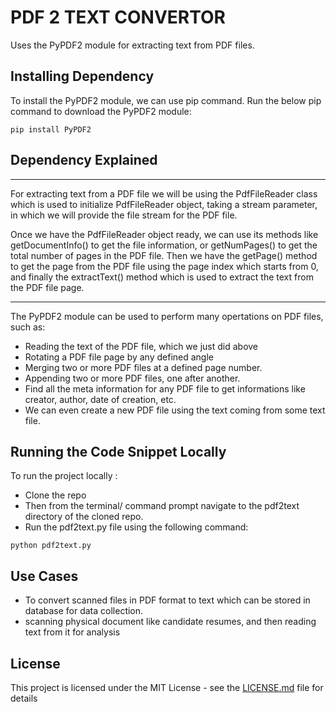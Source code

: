 # PDF 2 TEXT CONVERTOR 
Uses the PyPDF2 module for extracting text from PDF files.

## Installing Dependency
To install the PyPDF2 module, we can use pip command. Run the below pip command to
download the PyPDF2 module:

```python3
pip install PyPDF2
```

## Dependency Explained
---

For extracting text from a PDF file we will be using the PdfFileReader class which
is used to initialize PdfFileReader object, taking a stream parameter, in which we
will provide the file stream for the PDF file.


Once we have the PdfFileReader object ready, we can use its methods
like getDocumentInfo() to get the file information, or getNumPages() to get
the total number of pages in the PDF file.
Then we have the getPage() method to get the page from the PDF file using the page
index which starts from 0, and finally the extractText() method which is used
to extract the text from the PDF file page.

---
The PyPDF2 module can be used to perform many opertations on PDF files, such as:
* Reading the text of the PDF file, which we just did above
* Rotating a PDF file page by any defined angle
* Merging two or more PDF files at a defined page number.
* Appending two or more PDF files, one after another.
* Find all the meta information for any PDF file to get informations like
creator, author, date of creation, etc.
* We can even create a new PDF file using the text coming from some text file.




## Running the Code Snippet Locally
To run the project locally :
* Clone the repo 
* Then from the terminal/ command prompt navigate to the pdf2text directory of the cloned repo.
* Run the pdf2text.py file using the following command:
```
python pdf2text.py
```
## Use Cases
* To convert scanned files in PDF format to text which can be stored in database for data collection.
* scanning physical document like candidate resumes, and then reading text from it for analysis

## License

This project is licensed under the MIT License - see the [LICENSE.md](LICENSE.md) file for details
